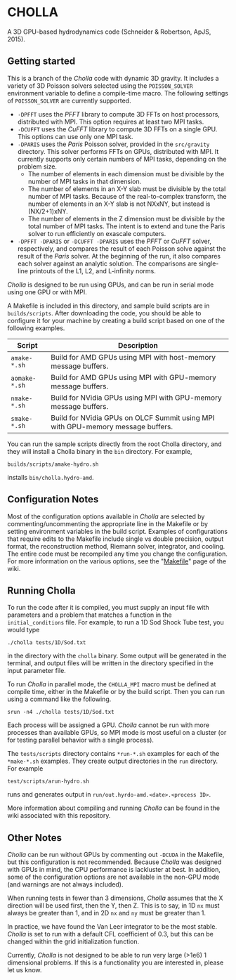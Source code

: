 CHOLLA
============
A 3D GPU-based hydrodynamics code (Schneider & Robertson, ApJS, 2015).

Getting started
----------------
This is a branch of the *Cholla* code with dynamic 3D gravity.
It includes a variety of 3D Poisson solvers selected using the `POISSON_SOLVER` environment variable to define a compile-time macro.
The following settings of `POISSON_SOLVER` are currently supported.
- `-DPFFT` uses the *PFFT* library to compute 3D FFTs on host processors, distributed with MPI.
This option requires at least two MPI tasks.
- `-DCUFFT` uses the *CuFFT* library to compute 3D FFTs on a single GPU.
This options can use only one MPI task.
- `-DPARIS` uses the *Paris* Poisson solver, provided in the `src/gravity` directory.
This solver performs FFTs on GPUs, distributed with MPI.
It currently supports only certain numbers of MPI tasks, depending on the problem size.
  - The number of elements in each dimension must be divisible by the number of MPI tasks in that dimension.
  - The number of elements in an X-Y slab must be divisible by the total number of MPI tasks. Because of the real-to-complex transform, the number of elements in an X-Y slab is not NXxNY, but instead is (NX/2+1)xNY.
  - The number of elements in the Z dimension must be divisible by the total number of MPI tasks.
The intent is to extend and tune the Paris solver to run efficiently on exascale computers.
- `-DPFFT -DPARIS` or `-DCUFFT -DPARIS` uses the *PFFT* or *CuFFT* solver, respectively, and compares the result of each Poisson solve against the result of the *Paris* solver.
At the beginning of the run, it also compares each solver against an analytic solution. The comparisons are single-line printouts of the L1, L2, and L-infinity norms.

*Cholla* is designed to 
be run using GPUs, and can be run in serial mode using one GPU
or with MPI.

A Makefile is included in this directory, and sample build scripts are in `builds/scripts`. After downloading the code, you should
be able to configure it for your machine by creating a build script based on one of the following examples.

| Script | Description |
| --- | --- |
| `amake-*.sh` | Build for AMD GPUs using MPI with host-memory message buffers. |
| `aomake-*.sh` | Build for AMD GPUs using MPI with GPU-memory message buffers. |
| `nmake-*.sh` | Build for NVidia GPUs using MPI with GPU-memory message buffers. |
| `smake-*.sh` | Build for NVidia GPUs on OLCF Summit using MPI with GPU-memory message buffers. |

You can run the sample scripts directly from the root Cholla directory, and they will install a Cholla binary in the `bin` directory. For example,
```
builds/scripts/amake-hydro.sh
```
installs `bin/cholla.hydro-amd`.


Configuration Notes
------------
Most of the configuration options available in *Cholla* are selected by commenting/uncommenting
the appropriate line in the Makefile or by setting environment variables in the build script.
Examples of configurations that require edits to the Makefile include single vs
double precision, output format, the reconstruction method, Riemann solver, integrator, and cooling. The entire code must be recompiled any time you change the configuration. For more information on the various options, see the "[Makefile](https://github.com/cholla-hydro/cholla/wiki/Makefile)" page of the wiki.


Running Cholla
--------------
To run the code after it is compiled, you must supply an input file with parameters and a problem that matches a function
in the `initial_conditions` file. For example, to run a 1D Sod Shock Tube test, you would type

```./cholla tests/1D/Sod.txt```

in the directory with the `cholla` binary. Some output will be generated in the terminal, and output files will be written in the directory specified in the input parameter file.

To run *Cholla* in parallel mode, the `CHOLLA_MPI` macro must be defined at compile time, either in the Makefile or by the build script. Then you can run
using a command like the following.

```srun -n4 ./cholla tests/1D/Sod.txt```

Each process will be assigned a GPU. *Cholla* cannot be run with more processes than available GPUs,
so MPI mode is most useful on a cluster (or for testing parallel behavior with a single process).

The `tests/scripts` directory contains `*run-*.sh` examples for each of the `*make-*.sh` examples. They create output directories in the `run` directory. For example
```
test/scripts/arun-hydro.sh
```
runs and generates output in `run/out.hyrdo-amd.<date>.<process ID>`.

More information about compiling and running *Cholla* can be found in the wiki associated with this repository.

Other Notes
--------------

*Cholla* can be run without GPUs by commenting out `-DCUDA` in the Makefile, but this configuration is not recommended. Because *Cholla*
was designed with GPUs in mind, the CPU performance is lackluster at best. In addition, some 
of the configuration options are not available in the non-GPU mode (and warnings are not always included).

When running tests in fewer than 3 dimensions, *Cholla* assumes that the X direction will be used first, then
the Y, then Z. This is to say, in 1D `nx` must always be greater than 1, and in 2D `nx` and `ny` must be greater than 1.

In practice, we have found the Van Leer integrator to be the most stable. *Cholla* is set to run with a default CFL coefficient of 0.3, but this can be changed within the grid initialization function.

Currently, *Cholla* is not designed to be able to run very large (>1e6) 1 dimensional problems. If this is a functionality you are
interested in, please let us know.
